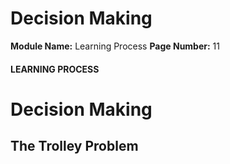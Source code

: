 <!--
 // Platform: Academy
// URL: https://academy.hackthebox.com/module/9/section/1581
// Platform Version: V1
// Module ID: 9
// Module Name: Learning Process
// Module Difficulty: Fundamental
// Section ID: 1581
// Section Title: Decision Making
// Page Title: Learning Process
// Page Number: 11
-->

# Decision Making

**Module Name:** Learning Process **Page Number:** 11

#### LEARNING PROCESS

# Decision Making

## The Trolley Problem

####